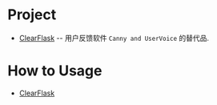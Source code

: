 # Project

- [ClearFlask](https://github.com/clearflask/clearflask) -- 用户反馈软件 `Canny and UserVoice` 的替代品.

# How to Usage

- [ClearFlask](ClearFlask/README.md)